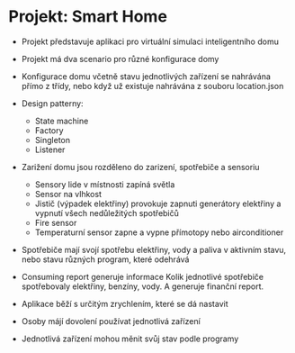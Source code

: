 

# Projekt: Smart Home

- Projekt představuje aplikaci pro virtuální simulaci inteligentního domu

- Projekt má dva scenario pro různé konfigurace domy

- Konfigurace domu včetně stavu jednotlivých zařízení se nahrávána přímo z třídy, nebo když už existuje nahrávána z souboru location.json

- Design patterny:
  - State machine
  - Factory
  - Singleton
  - Listener
- Zarižení domu jsou rozděleno do zarizení, spotřebiče a sensoriu
  - Sensory lide v místnosti zapíná světla
  - Sensor na vlhkost
  - Jistič (výpadek elektřiny) provokuje zapnuti generátory elektřiny a vypnutí všech nedůležitých spotřebičů
  - Fire sensor
  - Temperaturní sensor zapne a vypne přímotopy nebo airconditioner

- Spotřebiče mají svojí spotřebu elektřiny, vody a paliva v aktivním stavu, nebo stavu různých program, které odehrává
- Consuming report generuje informace Kolik jednotlivé spotřebiče spotřebovaly elektřiny, benzíny, vody. A generuje finanční report.

- Aplikace běží s určitým zrychlením, které se dá nastavit
- Osoby májí dovolení používat jednotlivá zařízení
- Jednotlivá zařízení mohou měnit svůj stav podle programy
